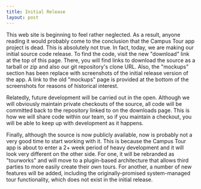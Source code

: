 ```yaml
---
title: Initial Release
layout: post
---
```

This web site is beginning to feel rather neglected. As a result, anyone reading
it would probably come to the conclusion that the Campus Tour app project is
dead. This is absolutely not true. In fact, today, we are making our initial
source code release. To find the code, visit the new "download" link at the top
of this page. There, you will find links to download the source as a tarball or
zip and also our git repository's clone URL. Also, the  "mockups" section has
been replace with screenshots of the initial release version of the app. A link
to the old "mockups" page is provided at the bottom of the screenshots for
reasons of historical interest.

Relatedly, future development will be carried out in the open. Although we will
obviously maintain private checkouts of the source, all code will be committed
back to the repository linked to on the downloads page. This is how we will
share code within our team, so if you maintain a checkout, you will be able to
keep up with development as it happens.

Finally, although the source is now publicly available, now is probably not a
very good time to start working with it. This is because the Campus Tour app is
about to enter a 2+ week period of heavy development and it will look very
different on the other side. For one, it will be rebranded as "tourworks" and
will move to a plugin-based architecture that allows third parties to more
easily create their own tours. For another, a number of new features will be
added, including the originally-promised system-managed tour functionality,
which does not exist in the initial release.
